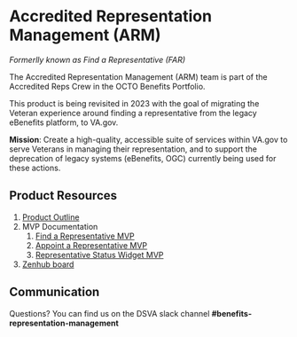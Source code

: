 # Accredited Representation Management (ARM)

_Formerlly known as Find a Representative (FAR)_

The Accredited Representation Management (ARM) team is part of the Accredited Reps Crew in the OCTO Benefits Portfolio.

This product is being revisited in 2023 with the goal of migrating the Veteran experience around finding a representative from the legacy eBenefits platform, to VA.gov.

**Mission**: Create a high-quality, accessible suite of services within VA.gov to serve Veterans in managing their representation, and to support the deprecation of legacy systems (eBenefits, OGC) currently being used for these actions.

## Product Resources

1. [Product Outline](https://github.com/department-of-veterans-affairs/va.gov-team/blob/master/products/accredited-representation-management/product-outline.md)
2. MVP Documentation
   1. [Find a Representative MVP](https://github.com/department-of-veterans-affairs/va.gov-team/blob/master/products/accredited-representation-management/mvp-find-a-representative.md)
   2. [Appoint a Representative MVP](https://github.com/department-of-veterans-affairs/va.gov-team/blob/master/products/accredited-representation-management/mvp-appoint-a-representative.md)
   3. [Representative Status Widget MVP](https://github.com/department-of-veterans-affairs/va.gov-team/blob/master/products/accredited-representation-management/mvp-representative-status-widget.md)
4. [Zenhub board](https://app.zenhub.com/workspaces/accredited-representation-management-team-64d0dc51d3e8f4788ac6ef96/board)

## Communication
Questions?  You can find us on the DSVA slack channel **#benefits-representation-management**
